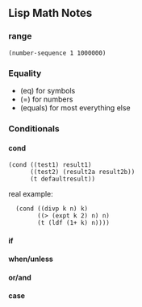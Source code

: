 ## Lisp Math Notes

### range 
```
(number-sequence 1 1000000)
```

### Equality
* (eq) for symbols
* (=) for numbers
* (equals) for most everything else

### Conditionals
#### cond
```
(cond ((test1) result1)
      ((test2) (result2a result2b))
      (t defaultresult))
```

real example:

```
  (cond ((divp k n) k)
        ((> (expt k 2) n) n)
        (t (ldf (1+ k) n))))
```

#### if

#### when/unless

#### or/and

#### case

